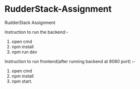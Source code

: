# RudderStack-Assignment
RudderStack Assignment

Instruction to run the backend:-
1) open cmd
2) npm install
3) npm run dev

Instruction to run frontend(after running backend at 8080 port) :-
1) open cmd
2) npm install
3) npm start.

